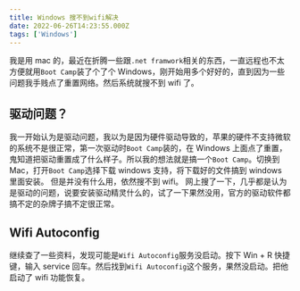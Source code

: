 ```yaml
---
title: Windows 搜不到wifi解决
date: 2022-06-26T14:23:55.000Z
tags: ['Windows']
---
```

  
我是用 mac 的，最近在折腾一些跟`.net framwork`相关的东西，一直远程也不太方便就用`Boot Camp`装了个了个 Windows，刚开始用多个好好的，直到因为一些问题我手贱点了重置网络。然后系统就搜不到 wifi 了。

## 驱动问题？

我一开始认为是驱动问题，我以为是因为硬件驱动导致的，苹果的硬件不支持微软的系统不是很正常，第一次驱动时`Boot Camp`装的，在 Windows 上面点了重置，鬼知道把驱动重置成了什么样子。所以我的想法就是搞一个`Boot Camp`。切换到 Mac，打开`Boot Camp`选择下载 windows 支持，将下载好的文件搞到 windows 里面安装。
但是并没有什么用，依然搜不到 wifi。
网上搜了一下，几乎都是认为是驱动的问题，说要安装驱动精灵什么的，试了一下果然没用，官方的驱动软件都搞不定的杂牌子搞不定很正常。

## Wifi Autoconfig

继续查了一些资料，发现可能是`Wifi Autoconfig`服务没启动。按下 Win + R 快捷键，输入 service 回车。然后找到`Wifi Autoconfig`这个服务，果然没启动。把他启动了 wifi 功能恢复。